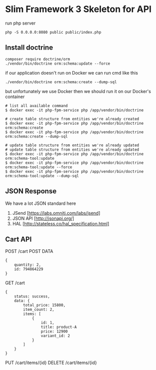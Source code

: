 # Slim Framework 3 Skeleton for API

run php server 

    php -S 0.0.0.0:8080 public public/index.php 

## Install doctrine

    composer require doctrine/orm 
    ./vendor/bin/doctrine orm:schema:update --force

if our application doesn't run on Docker we can run cmd like this 
 
    ./vendor/bin/doctrine orm:schema:create --dump-sql 
    
but unfortunately we use Docker then we should run it on our Docker's container 
 
    # list all available command 
    $ docker exec -it php-fpm-service php /app/vendor/bin/doctrine
     
    # create table structure from entities we're already created 
    $ docker exec -it php-fpm-service php /app/vendor/bin/doctrine orm:schema:create
    $ docker exec -it php-fpm-service php /app/vendor/bin/doctrine orm:schema:create --dump-sql
    
    # update table structure from entities we're already updated 
    # update table structure from entities we're already updated 
    $ docker exec -it php-fpm-service php /app/vendor/bin/doctrine orm:schema-tool:update
    $ docker exec -it php-fpm-service php /app/vendor/bin/doctrine orm:schema-tool:update --force
    $ docker exec -it php-fpm-service php /app/vendor/bin/doctrine orm:schema-tool:update --dump-sql
    
## JSON Response 

We have a lot JSON standard here

1. JSend [https://labs.omniti.com/labs/jsend]
1. JSON API [http://jsonapi.org/]
1. HAL [http://stateless.co/hal_specification.html]

## Cart API 

POST /cart
POST DATA

    {
        quantity: 2,
        id: 794864229
    }

GET /cart 

    {
        status: success,
        data: {
            total_price: 15800,
            item_count: 2,
            items: [
                {
                    id: 1,
                    title: product-A
                    price: 12900
                    variant_id: 2
                }
            ]
        }
    }

PUT /cart/items/{id}
DELETE /cart/items/{id}
